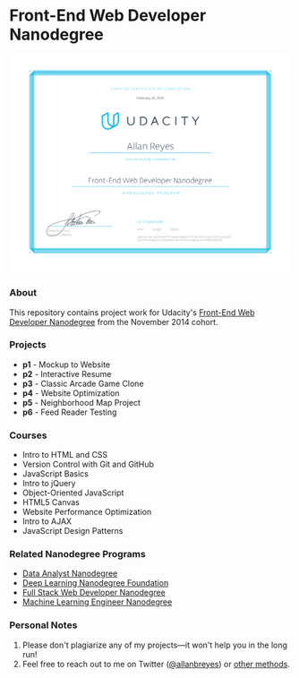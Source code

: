 Front-End Web Developer Nanodegree
==================================

[![Certificate](udacity-fend-certificate.png)](https://confirm.udacity.com/66MQAEGD)

### About

This repository contains project work for Udacity's [Front-End Web Developer Nanodegree](https://www.udacity.com/course/nd001) from the November 2014 cohort.

### Projects

- **p1** - Mockup to Website
- **p2** - Interactive Resume
- **p3** - Classic Arcade Game Clone
- **p4** - Website Optimization
- **p5** - Neighborhood Map Project
- **p6** - Feed Reader Testing

### Courses

- Intro to HTML and CSS
- Version Control with Git and GitHub
- JavaScript Basics
- Intro to jQuery
- Object-Oriented JavaScript
- HTML5 Canvas
- Website Performance Optimization
- Intro to AJAX
- JavaScript Design Patterns

### Related Nanodegree Programs

- [Data Analyst Nanodegree](https://github.com/allanbreyes/udacity-data-science)
- [Deep Learning Nanodegree Foundation](https://github.com/allanbreyes/udacity-deep-learning-foundation)
- [Full Stack Web Developer Nanodegree](https://github.com/allanbreyes/udacity-full-stack)
- [Machine Learning Engineer Nanodegree](https://github.com/allanbreyes/udacity-machine-learning)

### Personal Notes

1. Please don't plagiarize any of my projects—it won't help you in the long run!
2. Feel free to reach out to me on Twitter ([@allanbreyes](https://twitter.com/allanbreyes)) or [other methods](https://allan.reyes.sh/#contact).
